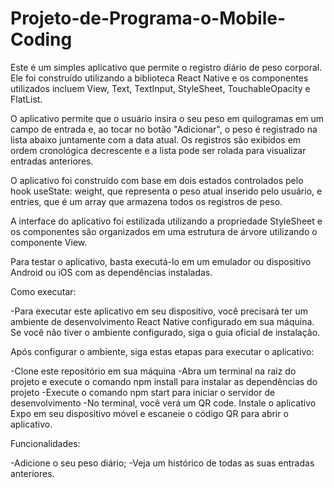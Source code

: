 # Projeto-de-Programa-o-Mobile-Coding

Este é um simples aplicativo que permite o registro diário de peso corporal. Ele foi construído utilizando a biblioteca React Native e os componentes utilizados incluem View, Text, TextInput, StyleSheet, TouchableOpacity e FlatList.

O aplicativo permite que o usuário insira o seu peso em quilogramas em um campo de entrada e, ao tocar no botão "Adicionar", o peso é registrado na lista abaixo juntamente com a data atual. Os registros são exibidos em ordem cronológica decrescente e a lista pode ser rolada para visualizar entradas anteriores.

O aplicativo foi construído com base em dois estados controlados pelo hook useState: weight, que representa o peso atual inserido pelo usuário, e entries, que é um array que armazena todos os registros de peso.

A interface do aplicativo foi estilizada utilizando a propriedade StyleSheet e os componentes são organizados em uma estrutura de árvore utilizando o componente View.

Para testar o aplicativo, basta executá-lo em um emulador ou dispositivo Android ou iOS com as dependências instaladas.

Como executar:

-Para executar este aplicativo em seu dispositivo, você precisará ter um ambiente de desenvolvimento React Native configurado em sua máquina. Se você não tiver o ambiente configurado, siga o guia oficial de instalação.

Após configurar o ambiente, siga estas etapas para executar o aplicativo:

-Clone este repositório em sua máquina
-Abra um terminal na raiz do projeto e execute o comando npm install para instalar as dependências do projeto
-Execute o comando npm start para iniciar o servidor de desenvolvimento
-No terminal, você verá um QR code. Instale o aplicativo Expo em seu dispositivo móvel e escaneie o código QR para abrir o aplicativo.

Funcionalidades:

-Adicione o seu peso diário;
-Veja um histórico de todas as suas entradas anteriores.
